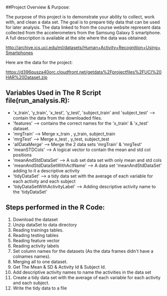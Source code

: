 ##Project Overview & Purpose:

The purpose of this project is to demonstrate your ability to collect, work with, and clean a data set. The goal is to prepare tidy data that can be used for later analysis.
The data linked to from the course website represent data collected from the accelerometers from the Samsung Galaxy S smartphone. A full description is available at the site where the data was obtained:

http://archive.ics.uci.edu/ml/datasets/Human+Activity+Recognition+Using+Smartphones 

Here are the data for the project:

https://d396qusza40orc.cloudfront.net/getdata%2Fprojectfiles%2FUCI%20HAR%20Dataset.zip


## Variables Used in The R Script file(run_analysis.R):   

* 'x_train', 'y_train', 'x_test', 'y_test', 'subject_train' and 'subject_test' --> contain the data from the downloaded files.
* 'features' --> contains the correct names for the 'x_train' & 'x_test'  dataset.
* 'mrgTrain' --> Merge x_train , y_train, subject_train
* 'mrgTest' --> Merge x_test , y_test, subject_test
* 'allDataMerge' --> Merge the 2 data sets 'mrgTrain' & 'mrgTest'
* 'meanSTDCols' --> A logical vector to contain the mean and std col positions
* 'meanAndStdDataSet' --> A sub set data set with only mean and std cols
* 'meanAndStdDataSetWithActName' --> A data set 'meanAndStdDataSet' adding to it a descriptive activity
* 'tidyDataSet' --> a tidy data set with the average of each variable for each activity and each subject
* 'tidyDataSetWithActivityLabel'  --> Adding descriptive activity name to the 'tidyDataSet' 

## Steps performed in the R Code:

1. Download the dataset
2. Unzip dataSet to data directory
3. Reading trainings tables.
4. Reading testing tables
5. Reading feature vector
6. Reading activity labels
7. Set column names for the datasets (As the data frames didn't have a colnames names).
8. Merging all to one dataset.
9. Get The Mean & SD & Activity Id & Subject Id.
10. Add descriptive activity names to name the activities in the data set
11. Create a tidy data set with the average of each variable for each activity and each subject.
12. Write the tidy data to a file